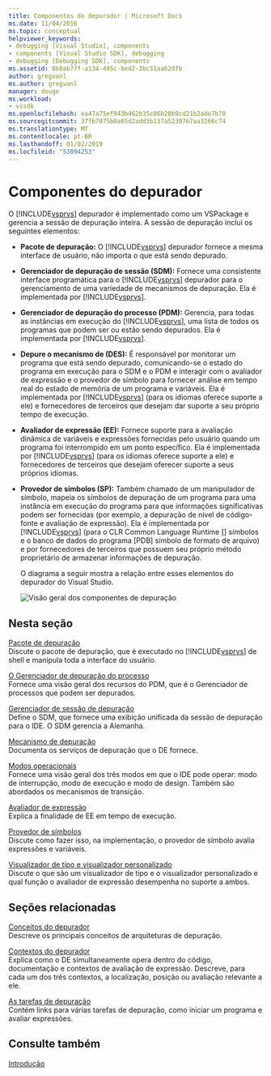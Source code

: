 ```yaml
---
title: Componentes do depurador | Microsoft Docs
ms.date: 11/04/2016
ms.topic: conceptual
helpviewer_keywords:
- debugging [Visual Studio], components
- components [Visual Studio SDK], debugging
- debugging [Debugging SDK], components
ms.assetid: 8b8ab77f-a134-495c-be42-3bc51aa62dfb
author: gregvanl
ms.author: gregvanl
manager: douge
ms.workload:
- vssdk
ms.openlocfilehash: ea47a75ef943b462b35c06b20b9cd21b2ade7b70
ms.sourcegitcommit: 37fb7075b0a65d2add3b137a5230767aa3266c74
ms.translationtype: MT
ms.contentlocale: pt-BR
ms.lasthandoff: 01/02/2019
ms.locfileid: "53894253"
---
```

# <a name="debugger-components"></a>Componentes do depurador
O [!INCLUDE[vsprvs](../../code-quality/includes/vsprvs_md.md)] depurador é implementado como um VSPackage e gerencia a sessão de depuração inteira. A sessão de depuração inclui os seguintes elementos:  
  
- **Pacote de depuração:** O [!INCLUDE[vsprvs](../../code-quality/includes/vsprvs_md.md)] depurador fornece a mesma interface de usuário, não importa o que está sendo depurado.  
  
- **Gerenciador de depuração de sessão (SDM):** Fornece uma consistente interface programática para o [!INCLUDE[vsprvs](../../code-quality/includes/vsprvs_md.md)] depurador para o gerenciamento de uma variedade de mecanismos de depuração. Ela é implementada por [!INCLUDE[vsprvs](../../code-quality/includes/vsprvs_md.md)].  
  
- **Gerenciador de depuração do processo (PDM):** Gerencia, para todas as instâncias em execução do [!INCLUDE[vsprvs](../../code-quality/includes/vsprvs_md.md)], uma lista de todos os programas que podem ser ou estão sendo depurados. Ela é implementada por [!INCLUDE[vsprvs](../../code-quality/includes/vsprvs_md.md)].  
  
- **Depure o mecanismo de (DES):** É responsável por monitorar um programa que está sendo depurado, comunicando-se o estado do programa em execução para o SDM e o PDM e interagir com o avaliador de expressão e o provedor de símbolo para fornecer análise em tempo real do estado de memória de um programa e variáveis. Ela é implementada por [!INCLUDE[vsprvs](../../code-quality/includes/vsprvs_md.md)] (para os idiomas oferece suporte a ele) e fornecedores de terceiros que desejam dar suporte a seu próprio tempo de execução. 
  
- **Avaliador de expressão (EE):** Fornece suporte para a avaliação dinâmica de variáveis e expressões fornecidas pelo usuário quando um programa foi interrompido em um ponto específico. Ela é implementada por [!INCLUDE[vsprvs](../../code-quality/includes/vsprvs_md.md)] (para os idiomas oferece suporte a ele) e fornecedores de terceiros que desejam oferecer suporte a seus próprios idiomas.  
  
- **Provedor de símbolos (SP):** Também chamado de um manipulador de símbolo, mapeia os símbolos de depuração de um programa para uma instância em execução do programa para que informações significativas podem ser fornecidas (por exemplo, a depuração de nível de código-fonte e avaliação de expressão). Ela é implementada por [!INCLUDE[vsprvs](../../code-quality/includes/vsprvs_md.md)] (para o CLR Common Language Runtime [] símbolos e o banco de dados do programa [PDB] símbolo de formato de arquivo) e por fornecedores de terceiros que possuem seu próprio método proprietário de armazenar informações de depuração.  
  
  O diagrama a seguir mostra a relação entre esses elementos do depurador do Visual Studio.  
  
  ![Visão geral dos componentes de depuração](../../extensibility/debugger/media/dbugcompovrview.gif "DBugCompOvrview")  
  
## <a name="in-this-section"></a>Nesta seção  
 [Pacote de depuração](../../extensibility/debugger/debug-package.md)  
 Discute o pacote de depuração, que é executado no [!INCLUDE[vsprvs](../../code-quality/includes/vsprvs_md.md)] de shell e manipula toda a interface do usuário.  
  
 [O Gerenciador de depuração do processo](../../extensibility/debugger/process-debug-manager.md)  
 Fornece uma visão geral dos recursos do PDM, que é o Gerenciador de processos que podem ser depurados.  
  
 [Gerenciador de sessão de depuração](../../extensibility/debugger/session-debug-manager.md)  
 Define o SDM, que fornece uma exibição unificada da sessão de depuração para o IDE. O SDM gerencia a Alemanha.  
  
 [Mecanismo de depuração](../../extensibility/debugger/debug-engine.md)  
 Documenta os serviços de depuração que o DE fornece.  
  
 [Modos operacionais](../../extensibility/debugger/operational-modes.md)  
 Fornece uma visão geral dos três modos em que o IDE pode operar: modo de interrupção, modo de execução e modo de design. Também são abordados os mecanismos de transição.  
  
 [Avaliador de expressão](../../extensibility/debugger/expression-evaluator.md)  
 Explica a finalidade de EE em tempo de execução.  
  
 [Provedor de símbolos](../../extensibility/debugger/symbol-provider.md)  
 Discute como fazer isso, na implementação, o provedor de símbolo avalia expressões e variáveis.  
  
 [Visualizador de tipo e visualizador personalizado](../../extensibility/debugger/type-visualizer-and-custom-viewer.md)  
 Discute o que são um visualizador de tipo e o visualizador personalizado e qual função o avaliador de expressão desempenha no suporte a ambos.  
  
## <a name="related-sections"></a>Seções relacionadas  
 [Conceitos do depurador](../../extensibility/debugger/debugger-concepts.md)  
 Descreve os principais conceitos de arquiteturas de depuração.  
  
 [Contextos do depurador](../../extensibility/debugger/debugger-contexts.md)  
 Explica como o DE simultaneamente opera dentro do código, documentação e contextos de avaliação de expressão. Descreve, para cada um dos três contextos, a localização, posição ou avaliação relevante a ele.  
  
 [As tarefas de depuração](../../extensibility/debugger/debugging-tasks.md)  
 Contém links para várias tarefas de depuração, como iniciar um programa e avaliar expressões.  
  
## <a name="see-also"></a>Consulte também  
 [Introdução](../../extensibility/debugger/getting-started-with-debugger-extensibility.md)